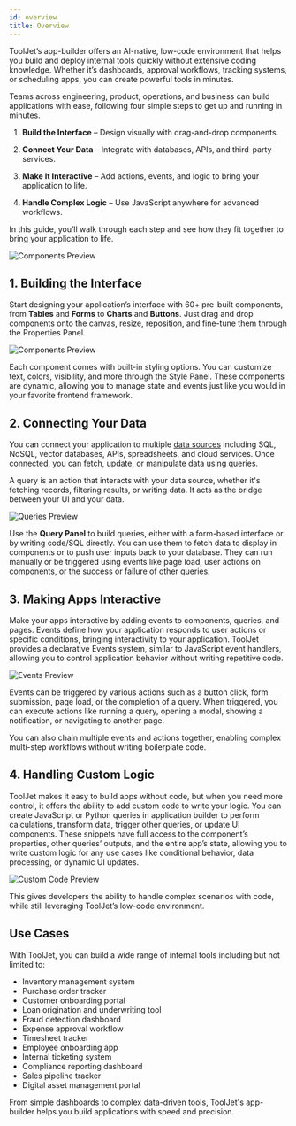```yaml
---
id: overview
title: Overview
---
```


ToolJet’s app-builder offers an AI-native, low-code environment that helps you build and deploy internal tools quickly without extensive coding knowledge. Whether it’s dashboards, approval workflows, tracking systems, or scheduling apps, you can create powerful tools in minutes.

Teams across engineering, product, operations, and business can build applications with ease, following four simple steps to get up and running in minutes.

1. **Build the Interface** – Design visually with drag-and-drop components.

2. **Connect Your Data** – Integrate with databases, APIs, and third-party services.

3. **Make It Interactive** – Add actions, events, and logic to bring your application to life.

4. **Handle Complex Logic** – Use JavaScript anywhere for advanced workflows.

In this guide, you’ll walk through each step and see how they fit together to bring your application to life.

<div style={{textAlign: 'center', marginBottom:'15px'}}> <img className="screenshot-full img-full" src="/img/app-builder/overview/banner.png" alt="Components Preview" /> </div>


## 1.  Building the Interface

Start designing your application’s interface with 60+ pre-built components, from **Tables** and **Forms** to **Charts** and **Buttons**. Just drag and drop components onto the canvas, resize, reposition, and fine-tune them through the Properties Panel.

<div style={{textAlign: 'center', marginBottom:'15px'}}> <img className="screenshot-full img-full" src="/img/app-builder/overview/components.png" alt="Components Preview" /> </div>

Each component comes with built-in styling options. You can customize text, colors, visibility, and more through the Style Panel. These components are dynamic, allowing you to manage state and events just like you would in your favorite frontend framework.

## 2. Connecting Your Data

You can connect your application to multiple [data sources](/docs/data-sources/overview) including SQL, NoSQL, vector databases, APIs, spreadsheets, and cloud services. Once connected, you can fetch, update, or manipulate data using queries.

A query is an action that interacts with your data source, whether it's fetching records, filtering results, or writing data. It acts as the bridge between your UI and your data.

<div style={{textAlign: 'center', marginBottom:'15px'}}> <img className="screenshot-full img-full" src="/img/app-builder/overview/queries.png" alt="Queries Preview" /> </div>


Use the **Query Panel** to build queries, either with a form-based interface or by writing code/SQL directly. You can use them to fetch data to display in components or to push user inputs back to your database. They can run manually or be triggered using events like page load, user actions on components, or the success or failure of other queries.

## 3. Making Apps Interactive 

Make your apps interactive by adding events to components, queries, and pages. Events define how your application responds to user actions or specific conditions, bringing interactivity to your application. ToolJet provides a declarative Events system, similar to JavaScript event handlers, allowing you to control application behavior without writing repetitive code.

<div style={{textAlign: 'center', marginBottom:'15px'}}> <img className="screenshot-full img-full" src="/img/app-builder/overview/events.png" alt="Events Preview" /> </div>

Events can be triggered by various actions such as a button click, form submission, page load, or the completion of a query. When triggered, you can execute actions like running a query, opening a modal, showing a notification, or navigating to another page.

You can also chain multiple events and actions together, enabling complex multi-step workflows without writing boilerplate code.

## 4. Handling Custom Logic

ToolJet makes it easy to build apps without code, but when you need more control, it offers the ability to add custom code to write your logic. You can create JavaScript or Python queries in application builder to perform calculations, transform data, trigger other queries, or update UI components. These snippets have full access to the component’s properties, other queries’ outputs, and the entire app’s state, allowing you to write custom logic for any use cases like conditional behavior, data processing, or dynamic UI updates.

<div style={{textAlign: 'center', marginBottom:'15px'}}> <img className="screenshot-full img-full" src="/img/app-builder/overview/custom-code.png" alt="Custom Code Preview" /> </div>

This gives developers the ability to handle complex scenarios with code, while still leveraging ToolJet’s low-code environment.

## Use Cases
With ToolJet, you can build a wide range of internal tools including but not limited to:

* Inventory management system
* Purchase order tracker
* Customer onboarding portal
* Loan origination and underwriting tool
* Fraud detection dashboard
* Expense approval workflow
* Timesheet tracker
* Employee onboarding app
* Internal ticketing system
* Compliance reporting dashboard
* Sales pipeline tracker
* Digital asset management portal

From simple dashboards to complex data-driven tools, ToolJet's app-builder helps you build applications with speed and precision.